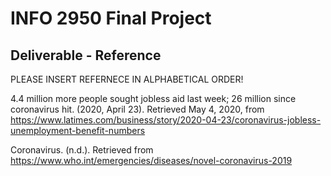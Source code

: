 # INFO 2950 Final Project
## Deliverable - Reference

PLEASE INSERT REFERNECE IN ALPHABETICAL ORDER!

4.4 million more people sought jobless aid last week; 26 million since coronavirus hit. (2020, April 23). Retrieved May 4, 2020, from https://www.latimes.com/business/story/2020-04-23/coronavirus-jobless-unemployment-benefit-numbers

Coronavirus. (n.d.). Retrieved from https://www.who.int/emergencies/diseases/novel-coronavirus-2019
